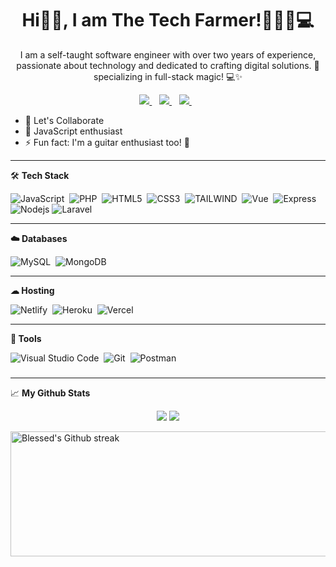 <H1 align='center'>Hi👋🏿, I am The Tech Farmer!🧑🏿‍🌾💻</H1>
<p align='center'>I am a self-taught software engineer with over two years of experience, passionate about technology and dedicated to crafting digital solutions. 🌱 specializing in full-stack magic! 💻✨
</p>

<p align='center'>

<a href="https://twitter.com/billygotclout">
  <img src="https://img.shields.io/badge/twitter-%231DA1F2.svg?&style=for-the-badge&logo=twitter&logoColor=white" />
</a>&nbsp;&nbsp;
<a href="mailto:williamsoluwademilade@gmail.com">
  <img src="https://img.shields.io/badge/gmail-%23D14836.svg?&style=for-the-badge&logo=gmail&logoColor=white" />
</a>&nbsp;&nbsp;

<a href="https://www.linkedin.com/in/demilade-williams/">
  <img src="https://img.shields.io/badge/linkedin-%230077B5.svg?&style=for-the-badge&logo=linkedin&logoColor=white" />
</a>&nbsp;&nbsp;
<!-- <img src="https://gpvc.arturio.dev/blessedmadukoma"> -->
</p>

- 🚀 Let's Collaborate
- 👋 JavaScript enthusiast 
- ⚡ Fun fact: I'm a guitar enthusiast too! 🎸

---

🛠 <b>Tech Stack</b>

<!-- ![Go](https://img.shields.io/badge/-Golang-29BEB0?style=for-the-badge&logo=go&logoColor=white)&nbsp;
![Python](https://img.shields.io/badge/Python-3670A0?style=for-the-badge&logo=python&logoColor=FFD43B)&nbsp; -->

![JavaScript](https://img.shields.io/badge/-JavaScript-323330?style=for-the-badge&logo=javascript)&nbsp;
![PHP](https://img.shields.io/badge/PHP-777BB4?style=for-the-badge&logo=php&logoColor=white)&nbsp;
![HTML5](https://img.shields.io/badge/html5-%23E34F26.svg?style=for-the-badge&logo=html5&logoColor=white)&nbsp;
![CSS3](https://img.shields.io/badge/css3-%231572B6.svg?style=for-the-badge&logo=css3&logoColor=white)&nbsp;
![TAILWIND](https://img.shields.io/badge/tailwind-%231552B9.svg?style=for-the-badge&logo=tailwindcss&logoColor=white)&nbsp;
![Vue](https://img.shields.io/badge/-Vue-35495E?style=for-the-badge&logo=vue.js)&nbsp;
![Express](https://img.shields.io/badge/Express%20js-000000?style=for-the-badge&logo=express&logoColor=white)&nbsp;
![Nodejs](https://img.shields.io/badge/Node%20js-339933?style=for-the-badge&logo=nodedotjs&logoColor=white)
![Laravel](https://img.shields.io/badge/Laravel-FF2D20?style=for-the-badge&logo=laravel&logoColor=white)

<!-- ![ReactJS](https://img.shields.io/badge/-react.JS-323330?style=for-the-badge&logo=react)&nbsp;
![Next](https://img.shields.io/badge/-Next.JS-35495E?style=for-the-badge&logo=next.js)&nbsp; -->

<!-- ![Flask](https://img.shields.io/badge/Flask-%23000.svg?style=for-the-badge&logo=flask)&nbsp; -->



---

<b>☁️ Databases</b>

<!-- ![PostgreSQL](https://img.shields.io/badge/postgresql-blue.svg?style=for-the-badge&logo=postgresql&logoColor=white)&nbsp; -->

![MySQL](https://img.shields.io/badge/mysql-00758F.svg?style=for-the-badge&logo=mysql&logoColor=F19011)&nbsp;
![MongoDB](https://img.shields.io/badge/MongoDB-4EA94B?style=for-the-badge&logo=mongodb&logoColor=white)&nbsp;


<!-- ![SQLite](https://img.shields.io/badge/sqlite-%2307405e.svg?style=for-the-badge&logo=sqlite)&nbsp; -->

---

**☁ Hosting**

![Netlify](https://img.shields.io/badge/netlify-%23000000.svg?style=for-the-badge&logo=netlify&logoColor=#00C7B7)&nbsp;
![Heroku](https://img.shields.io/badge/heroku-%23430098.svg?style=for-the-badge&logo=heroku&logoColor=white)&nbsp;
![Vercel](https://img.shields.io/badge/vercel-323330?style=for-the-badge&logo=vercel&logoColor=#00C7B7)&nbsp;

---

**🧰 Tools**

![Visual Studio Code](https://img.shields.io/badge/VS%20Code-05122A?style=for-the-badge&logo=visual-studio-code&logoColor=007ACC)&nbsp;
![Git](https://img.shields.io/badge/-Git-05122A?style=for-the-badge&logo=git)&nbsp;
![Postman](https://img.shields.io/badge/Postman-FF6C37?style=for-the-badge&logo=postman&logoColor=white)&nbsp;

###

<!--
📖 <b>Recent Blog Posts</b>

- ✔ <a href="https://blog.mblessed.tech/deploy-go-api-to-koyeb">Deploy Go API to Koyeb (An Heroku Alternative)</a>
- 🔬 <a href="https://mblessed.hashnode.dev/go-embed-embed-your-frontendhtml-in-golang">Embed HTML frontend in Go: Go Embed</a>
- 🔗 <a href="https://mblessed.hashnode.dev/getting-started-with-golang-web-application-and-authentication-part-1">Getting started with Golang web application (and authentication) Part 1</a>
<!-- - 🧫 <a href="https://o-ifeanyi.hashnode.dev/writing-integration-test-in-flutter">Writing Integration Test In Flutter</a>
- 🔬 <a href="https://o-ifeanyi.hashnode.dev/writing-widget-test-in-flutter">Writing Widget Test In Flutter</a>
- 🧪 <a href="https://o-ifeanyi.hashnode.dev/writing-unit-test-in-flutter-with-mockito">Writing Unit Test In Flutter With Mockito</a> -->

---

📈 <b>My Github Stats</b>

<p align = "center">
  <img src = "https://github-readme-stats.vercel.app/api?username=billygotclout&show_icons=true&theme=tokyonight&line_height=40">
  <img src = "https://github-readme-stats.vercel.app/api/top-langs/?username=billygotclout&&theme=tokyonight">
</p>


 <!-- My GitHub streaks -->
<img height=200 width=800 align="center" src="https://github-readme-streak-stats.herokuapp.com/?user=billygotclout&theme=highcontrast" alt="Blessed's Github streak" />
</a> 
